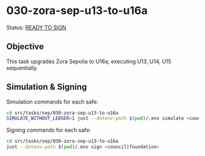 # 030-zora-sep-u13-to-u16a

Status: [READY TO SIGN]()

## Objective

This task upgrades Zora Sepolia to U16a, executing U13, U14, U15 sequentially.

## Simulation & Signing

Simulation commands for each safe:
```bash
cd src/tasks/sep/030-zora-sep-u13-to-u16a
SIMULATE_WITHOUT_LEDGER=1 just --dotenv-path $(pwd)/.env simulate <council|foundation>
```

Signing commands for each safe:
```bash
cd src/tasks/sep/030-zora-sep-u13-to-u16a
just --dotenv-path $(pwd)/.env sign <council|foundation>
```
